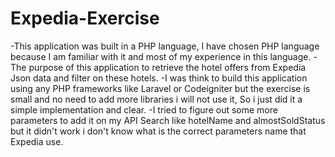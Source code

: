 Expedia-Exercise
================

-This application was built in a PHP language, I have chosen PHP language because I am familiar with it and most of my experience in this language.
-The purpose of this application to retrieve the hotel offers from Expedia Json data and filter on these hotels.
-I was think to build this application using any PHP frameworks like Laravel or Codeigniter but the exercise is small and no need to add more libraries i will not use it, So i just did it a simple implementation and clear.
-I tried to figure out some more parameters to add it on my API Search like hotelName and almostSoldStatus but it didn't work i don't know what is the correct parameters name that Expedia use.

